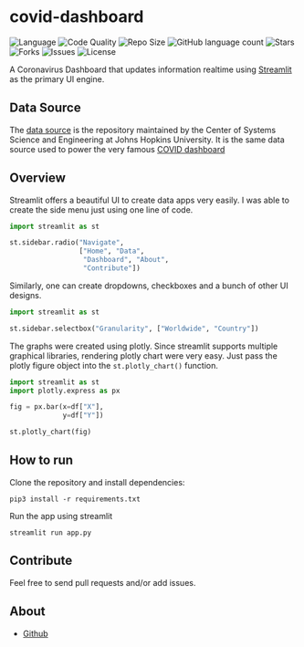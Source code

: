 # covid-dashboard

![Language](https://img.shields.io/github/languages/top/Olebo/dashboard?style=for-the-badge)
![Code Quality](https://img.shields.io/lgtm/grade/python/github/Olebo/dashboard?style=for-the-badge)
![Repo Size](https://img.shields.io/github/repo-size/Olebo/dashboard?style=for-the-badge)
![GitHub language count](https://img.shields.io/github/languages/count/Olebo/dashboard?style=for-the-badge)
![Stars](https://img.shields.io/github/stars/Olebo/dashboard?style=for-the-badge)
![Forks](https://img.shields.io/github/forks/Olebo/dashboard?style=for-the-badge)
![Issues](https://img.shields.io/github/issues/Olebo/dashboard?style=for-the-badge)
![License](https://img.shields.io/github/license/Olebo/dashboard?style=for-the-badge)

A Coronavirus Dashboard that updates information realtime using [Streamlit](https://www.streamlit.io/) as the primary UI engine.

## Data Source

The [data source](https://github.com/CSSEGISandData/COVID-19) is the repository maintained by the Center of Systems Science and Engineering at
Johns Hopkins University. It is the same data source used to power the very famous [COVID dashboard](https://www.arcgis.com/apps/opsdashboard/index.html#/bda7594740fd40299423467b48e9ecf6)

## Overview

Streamlit offers a beautiful UI to create data apps very easily. I was able to create the
side menu just using one line of code.

```python
import streamlit as st

st.sidebar.radio("Navigate", 
                 ["Home", "Data",
                  "Dashboard", "About", 
                  "Contribute"])
```

Similarly, one can create dropdowns, checkboxes and a bunch of other UI designs.
 ```python
import streamlit as st

st.sidebar.selectbox("Granularity", ["Worldwide", "Country"])

```

The graphs were created using plotly. Since streamlit supports multiple graphical libraries, rendering plotly 
chart were very easy. Just pass the plotly figure object into the `st.plotly_chart()` function.

```python
import streamlit as st
import plotly.express as px

fig = px.bar(x=df["X"], 
             y=df["Y"])

st.plotly_chart(fig)
```

## How to run

Clone the repository and install dependencies:

```shell script
pip3 install -r requirements.txt
```

Run the app using streamlit

```shell script
streamlit run app.py
```

## Contribute
Feel free to send pull requests and/or add issues.

## About

* [Github](https://github.com/OleBo)
